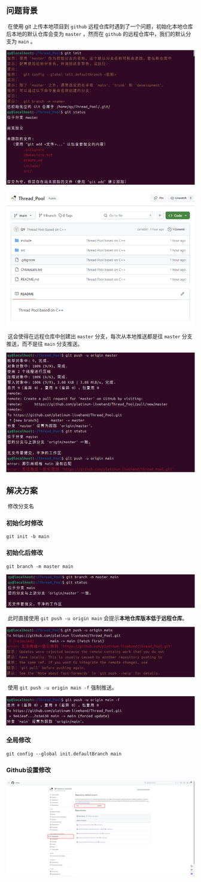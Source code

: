 ## 问题背景

​	在使用 git 上传本地项目到 `github` 远程仓库时遇到了一个问题，初始化本地仓库后本地的默认仓库会变为 `master` ，然而在 `github` 的远程仓库中，我们的默认分支为 `main` 。

![](..\picture\git_master_main-1.png)

![](..\picture\git_master_main-2.png)

​	这会使得在远程仓库中创建出 `master` 分支，每次从本地推送都是往 `master` 分支推送，而不是往 `main` 分支推送。

![](..\picture\git_master_main-3.png)

## 解决方案

​	修改分支名

### 初始化时修改

```shell
git init -b main
```

### 初始化后修改

```shell
git branch -m master main
```

![](..\picture\git_master_main-4.png)

​	此时直接使用 `git push -u origin main` 会提示**本地仓库版本低于远程仓库**。

![](..\picture\git_master_main-5.png)

​	使用 `git push -u origin main -f` 强制推送。

![](..\picture\git_master_main-6.png)

### 全局修改

```shell
git config --global init.defaultBranch main
```

### Github设置修改

![](..\picture\git_master_main-7.png)